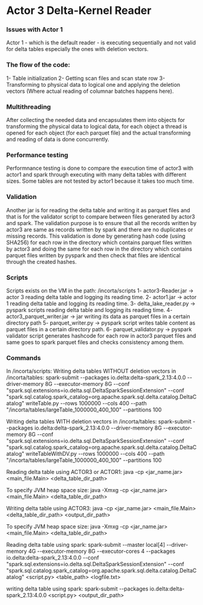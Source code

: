 # Actor 3 Delta-Kernel Reader

### Issues with Actor 1
Actor 1 - which is the default reader - is executing sequentially and not valid for delta tables especially the ones with deletion vectors.
### The flow of the code:
1- Table initialization
2- Getting scan files and scan state row
3- Transforming to physical data to logical one and applying the deletion vectors (Where actual reading of columnar batches happens here).

### Multithreading
After collecting the needed data and encapsulates them into objects for transforming the physical data to logical data, for each object a thread is opened for each object (for each parquet file) and the actual transforming and reading of data is done concurrently.

### Performance testing
Performnance testing is done to compare the execution time of actor3 with actor1 and spark through executing with many delta tables with different sizes. Some tables are not tested by actor1 because it takes too much time.

### Validation
Another jar is for reading the delta table and writing it as parquet files and that is for the validator script to compare between files generated by actor3 and spark. The validation purpose is to ensure that all the records written by actor3 are same as records written by spark and there are no duplicates or missing records. This validation is done by generating hash code (using SHA256) for each row in the directory which contains parquet files written by actor3 and doing the same for each row in the directory which contains parquet files written by pyspark and then check that files are identical through the created hashes.
### Scripts
Scripts exists on the VM in the path: /incorta/scripts
1- actor3-Reader.jar -> actor 3 reading delta table and logging its reading time.
2- actor1.jar -> actor 1 reading delta table and logging its reading time.
3- delta_lake_reader.py -> pyspark scripts reading delta table and logging its reading time.
4- actor3_parquet_writer.jar -> jar writing its data as parquet files in a certain directory path
5- parquet_writer.py -> pyspark script writes table content as parquet files in a certain directory path.
6- parquet_validator.py -> pyspark validator script generates hashcode for each row in actor3 parquet files and same goes to spark parquet files and checks consistency among them.

### Commands
In /incorta/scripts:
Writing delta tables WITHOUT deletion vectors in /incorta/tables:
  spark-submit --packages io.delta:delta-spark_2.13:4.0.0 --driver-memory 8G --executor-memory 8G --conf "spark.sql.extensions=io.delta.sql.DeltaSparkSessionExtension" --conf "spark.sql.catalog.spark_catalog=org.apache.spark.sql.delta.catalog.DeltaCatalog" writeTable.py --rows 1000000 --cols 400 --path "/incorta/tables/largeTable_1000000_400_100" --partitions 100

Writing delta tables WITH deletion vectors in /incorta/tables:
  spark-submit --packages io.delta:delta-spark_2.13:4.0.0 --driver-memory 8G --executor-memory 8G --conf "spark.sql.extensions=io.delta.sql.DeltaSparkSessionExtension" --conf "spark.sql.catalog.spark_catalog=org.apache.spark.sql.delta.catalog.DeltaCatalog" writeTableWithDV.py --rows 1000000 --cols 400 --path "/incorta/tables/largeTable_1000000_400_100" --partitions 100

Reading delta table using ACTOR3 or ACTOR1:
  java -cp <jar_name.jar> <main_file.Main> <delta_table_dir_path>
  
  To specify JVM heap space size:
  java -Xmx<size>g -cp <jar_name.jar> <main_file.Main> <delta_table_dir_path>

Writing delta table using ACTOR3:
  java -cp <jar_name.jar> <main_file.Main> <delta_table_dir_path> <output_dir_path>
  
  To specify JVM heap space size:
  java -Xmx<size>g -cp <jar_name.jar> <main_file.Main> <delta_table_dir_path>

Reading delta table using spark:
  spark-submit --master local[4]  --driver-memory 4G --executor-memory 8G --executor-cores 4  --packages io.delta:delta-spark_2.13:4.0.0 --conf "spark.sql.extensions=io.delta.sql.DeltaSparkSessionExtension" --conf "spark.sql.catalog.spark_catalog=org.apache.spark.sql.delta.catalog.DeltaCatalog" <script.py> <table_path> <logfile.txt>

writing delta table using spark:
    spark-submit --packages io.delta:delta-spark_2.13:4.0.0 <script.py> <output_dir_path>




